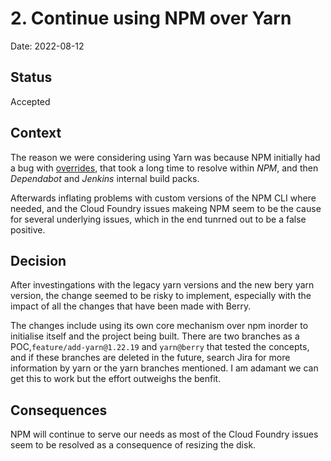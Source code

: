 # 2. Continue using NPM over Yarn

Date: 2022-08-12

## Status

Accepted

## Context

The reason we were considering using Yarn was because NPM initially had a bug with [overrides](https://github.com/npm/cli/issues/4232), that took a long time to resolve within *NPM*, and then *Dependabot* and *Jenkins* internal build packs. 

Afterwards inflating problems with custom versions of the NPM CLI where needed, and the Cloud Foundry issues makeing NPM seem to be the cause for several underlying issues, which in the end tunrned out to be a false positive.

## Decision

After investingations with the legacy yarn versions and the new bery yarn version, the change seemed to be risky to implement, especially with the impact of all the changes that have been made with Berry. 

The changes include using its own core mechanism over npm inorder to initialise itself and the project being built. There are two branches as a POC,`feature/add-yarn@1.22.19` and `yarn@berry` that tested the concepts, and if these branches are deleted in the future, search Jira for more information by yarn or the yarn branches mentioned. I am adamant we can get this to work but the effort outweighs the benfit.

## Consequences

NPM will continue to serve our needs as most of the Cloud Foundry issues seem to be resolved as a consequence of resizing the disk.

